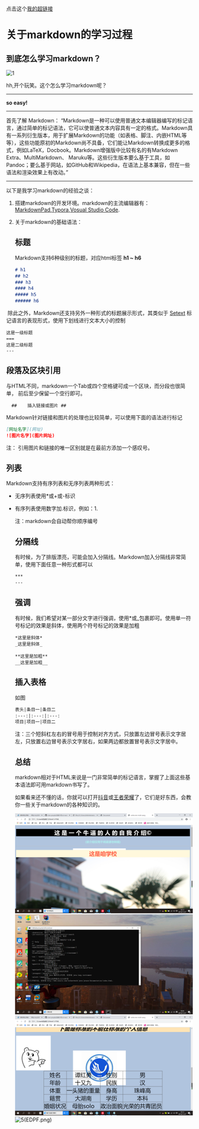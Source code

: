点击这个[我的超链接](https://github.com/)
#  关于markdown的学习过程

## 到底怎么学习markdown？

![1]( http://ww2.sinaimg.cn/large/9150e4e5ly1fjyhv3b09qj20fz0910t6.jpg )

hh,开个玩笑。这个怎么学习markdown呢？

---

**so easy!**

----

首先了解 Markdown： “Markdown是一种可以使用普通文本编辑器编写的标记语言，通过简单的标记语法，它可以使普通文本内容具有一定的格式。Markdown具有一系列衍生版本，用于扩展Markdown的功能（如表格、脚注、内嵌HTML等等），这些功能原初的Markdown尚不具备，它们能让Markdown转换成更多的格式，例如LaTeX，Docbook。Markdown增强版中比较有名的有Markdown Extra、MultiMarkdown、 Maruku等。这些衍生版本要么基于工具，如Pandoc；要么基于网站，如GitHub和Wikipedia，在语法上基本兼容，但在一些语法和渲染效果上有改动。” 

---



以下是我学习markdown的经验之谈：

1. 搭建markdown的开发环境。markdown的主流编辑器有：[MarkdownPad](http://www.markdownpad.com),[Typora]( https://www.typora.io/ ),[Vosual Studio Code]( https://code.visualstudio.com/ ).

2. 关于markdown的基础语法：

   ## 标题 ##

    Markdown支持6种级别的标题，对应html标签 **h1 ~ h6** 

   ```markdown
   # h1
   ## h2
   ### h3
   #### h4
   ##### h5
   ###### h6
   ```

​        除此之外，Markdown还支持另外一种形式的标题展示形式，其类似于 [Setext](https://link.jianshu.com/?t=http%3A%2F%2Fdocutils.sourceforge.net%2Fmirror%2Fsetext.html) 标记语言的表现形式，使用下划线进行文本大小的控制

```undefined
这是一级标题
===
这是二级标题
---
```

##    段落及区块引用 ##

与HTML不同，markdown一个Tab或四个空格键可成一个区块，而分段也很简单， 前后至少保留一个空行即可。 

      ##    插入链接或图片 ##

 Markdown针对链接和图片的处理也比较简单，可以使用下面的语法进行标记 

```markdown
[网址名字](网址)
![图片名字](图片网址)
```

 注： 引用图片和链接的唯一区别就是在最前方添加一个感叹号。 

  ##     列表 #

Markdown支持有序列表和无序列表两种形式：

- 无序列表使用*或+或-标识

- 有序列表使用数字加.标识，例如：1.

  注：markdown会自动帮你顺序编号

  ## 分隔线 #

   有时候，为了排版漂亮，可能会加入分隔线。Markdown加入分隔线非常简单，使用下面任意一种形式都可以 

  ```markdown
  ***
  ---
  ```

  ## 强调 #

   有时候，我们希望对某一部分文字进行强调，使用*或_包裹即可。使用单一符号标记的效果是斜体，使用两个符号标记的效果是加粗 

  ```undefined
  *这里是斜体*
  _这里是斜体_
  
  **这里是加粗**
  __这里是加粗__
  ```

  ## 插入表格 #

  如图

  ```markdown
  表头|条目一|条目二
  :---:|:---:|:---:
  项目|项目一|项目二
  ```

   注：三个短斜杠左右的冒号用于控制对齐方式，只放置左边冒号表示文字居左，只放置右边冒号表示文字居右，如果两边都放置冒号表示文字居中。 

  ## 总结 #

  markdown相对于HTML来说是一门非常简单的标记语言，掌握了上面这些基本语法即可用markdown书写了。

  如果看来还不懂的话，你就可以打开[抖音](https://www.bilibili.com/ )或[王者荣耀]( https://www.baidu.com )了，它们是好东西，会教你一些关于markdown的各种知识的。

  ![1](https://github.com/123179/new-people/blob/master/191514/%5DST%407Z72H%7BDK1XT4%2406JGWO.png)
![3](https://github.com/123179/new-people/blob/master/191514/71%409B%40YPWM85Q%7B_CB%40OO%5DAR.png)
![4](https://github.com/123179/new-people/blob/master/191514/NY%25T4F8_XRTRDOP%5B%5BC%604_KJ.png)
![5](https://github.com/123179/new-people/blob/master/191514/2KM78OZTTGR_2_KVC)(EDPF.png)















